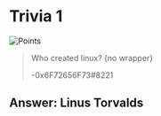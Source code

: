 # Trivia 1

![Points](http://img.shields.io/badge/Points-100-brightgreen?style=for-the-badge)

> Who created linux? {no wrapper}
> 
> -0x6F72656F73#8221

##  Answer: Linus Torvalds
